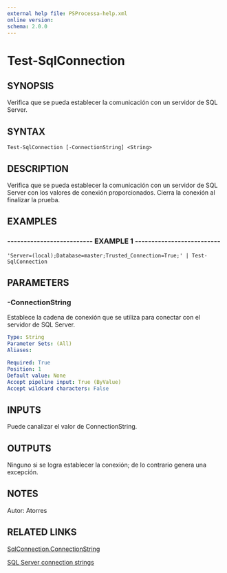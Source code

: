 ```yaml
---
external help file: PSProcessa-help.xml
online version: 
schema: 2.0.0
---
```


# Test-SqlConnection

## SYNOPSIS
Verifica que se pueda establecer la comunicación con un servidor de SQL Server.

## SYNTAX

```
Test-SqlConnection [-ConnectionString] <String>
```

## DESCRIPTION
Verifica que se pueda establecer la comunicación con un servidor de SQL Server con los valores de conexión proporcionados.
Cierra la conexión al finalizar la prueba.

## EXAMPLES

### -------------------------- EXAMPLE 1 --------------------------
```
'Server=(local);Database=master;Trusted_Connection=True;' | Test-SqlConnection
```

## PARAMETERS

### -ConnectionString
Establece la cadena de conexión que se utiliza para conectar con el servidor de SQL Server.

```yaml
Type: String
Parameter Sets: (All)
Aliases: 

Required: True
Position: 1
Default value: None
Accept pipeline input: True (ByValue)
Accept wildcard characters: False
```

## INPUTS

Puede canalizar el valor de ConnectionString.

## OUTPUTS

Ninguno si se logra establecer la conexión; de lo contrario genera una excepción.

## NOTES
Autor: Atorres

## RELATED LINKS
[SqlConnection.ConnectionString](https://msdn.microsoft.com/en-us/library/system.data.sqlclient.sqlconnection.connectionstring(v=vs.110).aspx)

[SQL Server connection strings](https://www.connectionstrings.com/sql-server/)



